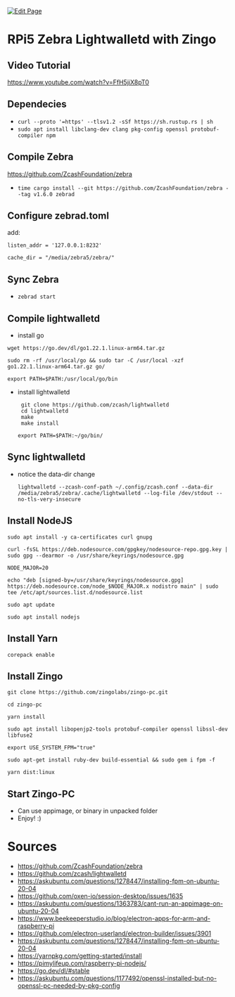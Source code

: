 <a href="https://github.com/zechub/zechub/edit/main/site/guides/raspi5ZebraLightwalletdZingo.md" target="_blank">
  <img src="https://img.shields.io/badge/Edit-blue" alt="Edit Page"/>
</a>

# RPi5 Zebra Lightwalletd with Zingo

## Video Tutorial

https://www.youtube.com/watch?v=FfH5jiX8pT0

## Dependecies

* `curl --proto '=https' --tlsv1.2 -sSf https://sh.rustup.rs | sh`
* `sudo apt install libclang-dev clang pkg-config openssl protobuf-compiler npm`

## Compile Zebra

https://github.com/ZcashFoundation/zebra

* `time cargo install --git https://github.com/ZcashFoundation/zebra --tag v1.6.0 zebrad`

## Configure zebrad.toml

add:

`listen_addr = '127.0.0.1:8232'`

`cache_dir = "/media/zebra5/zebra/"`

## Sync Zebra

* `zebrad start`

## Compile lightwalletd

* install go
  
`wget https://go.dev/dl/go1.22.1.linux-arm64.tar.gz`

`sudo rm -rf /usr/local/go && sudo tar -C /usr/local -xzf go1.22.1.linux-arm64.tar.gz go/`

`export PATH=$PATH:/usr/local/go/bin`

* install lightwalletd

	   git clone https://github.com/zcash/lightwalletd
	   cd lightwalletd
	   make
	   make install

  `export PATH=$PATH:~/go/bin/`

## Sync lightwalletd

* notice the data-dir change

  `lightwalletd --zcash-conf-path ~/.config/zcash.conf --data-dir /media/zebra5/zebra/.cache/lightwalletd --log-file /dev/stdout --no-tls-very-insecure`


## Install NodeJS

 `sudo apt install -y ca-certificates curl gnupg`
 
 `curl -fsSL https://deb.nodesource.com/gpgkey/nodesource-repo.gpg.key | sudo gpg --dearmor -o /usr/share/keyrings/nodesource.gpg`
 
 `NODE_MAJOR=20`
 
 `echo "deb [signed-by=/usr/share/keyrings/nodesource.gpg] https://deb.nodesource.com/node_$NODE_MAJOR.x nodistro main" | sudo tee /etc/apt/sources.list.d/nodesource.list`
 
 `sudo apt update`
 
 `sudo apt install nodejs`

## Install Yarn

`corepack enable`

## Install Zingo

`git clone https://github.com/zingolabs/zingo-pc.git`

`cd zingo-pc`

`yarn install`

`sudo apt install libopenjp2-tools protobuf-compiler openssl libssl-dev libfuse2`

`export USE_SYSTEM_FPM="true"`

`sudo apt-get install ruby-dev build-essential && sudo gem i fpm -f`

`yarn dist:linux`


## Start Zingo-PC

* Can use appimage, or binary in unpacked folder
* Enjoy! :)

# Sources

* https://github.com/ZcashFoundation/zebra
* https://github.com/zcash/lightwalletd
* https://askubuntu.com/questions/1278447/installing-fpm-on-ubuntu-20-04
* https://github.com/oxen-io/session-desktop/issues/1635
* https://askubuntu.com/questions/1363783/cant-run-an-appimage-on-ubuntu-20-04
* https://www.beekeeperstudio.io/blog/electron-apps-for-arm-and-raspberry-pi
* https://github.com/electron-userland/electron-builder/issues/3901
* https://askubuntu.com/questions/1278447/installing-fpm-on-ubuntu-20-04
* https://yarnpkg.com/getting-started/install
* https://pimylifeup.com/raspberry-pi-nodejs/
* https://go.dev/dl/#stable
* https://askubuntu.com/questions/1177492/openssl-installed-but-no-openssl-pc-needed-by-pkg-config




